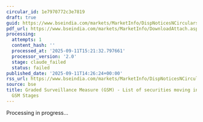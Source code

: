```yaml
---
circular_id: 1e7970772c3e7819
draft: true
guid: https://www.bseindia.com/markets/MarketInfo/DispNoticesNCirculars.aspx?Noticeid={DE26047E-CBAD-4F0D-A070-284A7EC71FEB}&noticeno=20250911-81&dt=09/11/2025&icount=81&totcount=86&flag=0
pdf_url: https://www.bseindia.com/markets/MarketInfo/DownloadAttach.aspx?id=20250911-81&attachedId=8f56cf82-55de-45f4-b5c7-f6eaf99bc7ac
processing:
  attempts: 1
  content_hash: ''
  processed_at: '2025-09-11T15:21:32.797661'
  processor_version: '2.0'
  stage: claude_failed
  status: failed
published_date: '2025-09-11T14:26:24+00:00'
rss_url: https://www.bseindia.com/markets/MarketInfo/DispNoticesNCirculars.aspx?Noticeid={DE26047E-CBAD-4F0D-A070-284A7EC71FEB}&noticeno=20250911-81&dt=09/11/2025&icount=81&totcount=86&flag=0
source: bse
title: Graded Surveillance Measure (GSM) - List of securities moving into their respective
  GSM Stages
---
```


Processing in progress...